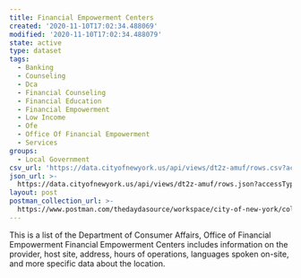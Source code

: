 ```yaml
---
title: Financial Empowerment Centers
created: '2020-11-10T17:02:34.488069'
modified: '2020-11-10T17:02:34.488079'
state: active
type: dataset
tags:
  - Banking
  - Counseling
  - Dca
  - Financial Counseling
  - Financial Education
  - Financial Empowerment
  - Low Income
  - Ofe
  - Office Of Financial Empowerment
  - Services
groups:
  - Local Government
csv_url: 'https://data.cityofnewyork.us/api/views/dt2z-amuf/rows.csv?accessType=DOWNLOAD'
json_url: >-
  https://data.cityofnewyork.us/api/views/dt2z-amuf/rows.json?accessType=DOWNLOAD
layout: post
postman_collection_url: >-
  https://www.postman.com/thedaydasource/workspace/city-of-new-york/collection/15909983-b16f3fa9-025d-4d6d-9871-5578a17b4118
---
```

This is a list of the Department of Consumer Affairs, Office of Financial Empowerment Financial Empowerment Centers includes information on the provider, host site, address, hours of operations, languages spoken on-site, and more specific data about the location.

